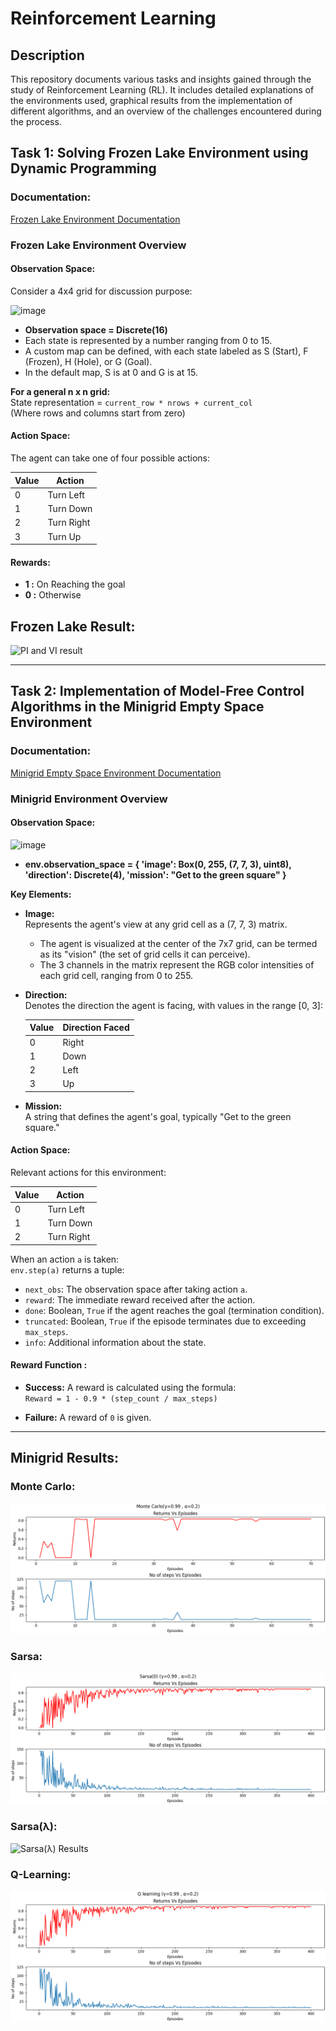 # Reinforcement Learning

## Description

This repository documents various tasks and insights gained through the study of Reinforcement Learning (RL). It includes detailed explanations of the environments used, graphical results from the implementation of different algorithms, and an overview of the challenges encountered during the process.

## Task 1: Solving Frozen Lake Environment using Dynamic Programming

### Documentation:  
[Frozen Lake Environment Documentation](https://www.gymlibrary.dev/environments/toy_text/frozen_lake/)

### Frozen Lake Environment Overview

#### Observation Space:  

Consider a 4x4 grid for discussion purpose:  

<img src="https://github.com/user-attachments/assets/a8b10a1c-c9c2-4eac-9825-89a005c17324" alt="image" width="300" height="300">  

  
- **Observation space = Discrete(16)**  
- Each state is represented by a number ranging from 0 to 15.  
- A custom map can be defined, with each state labeled as S (Start), F (Frozen), H (Hole), or G (Goal).  
- In the default map, S is at 0 and G is at 15.  

**For a general n x n grid:**  
State representation = `current_row * nrows + current_col`  
(Where rows and columns start from zero)

#### Action Space:  
The agent can take one of four possible actions:  
<!--- **0:** Left  
- **1:** Down  
- **2:** Right  
- **3:** Up  -->
| Value | Action     |
|-------|----------- |
| 0     | Turn Left  |
| 1     | Turn Down  |
| 2     | Turn Right |
| 3     | Turn Up    |
#### Rewards:  
- **1 :**  On Reaching the goal  
- **0 :**  Otherwise  

## Frozen Lake Result:  
![PI and VI result](result-gif.gif)  

---

## Task 2: Implementation of Model-Free Control Algorithms in the Minigrid Empty Space Environment

### Documentation:  
[Minigrid Empty Space Environment Documentation](https://minigrid.farama.org/environments/minigrid/EmptyEnv/)

### Minigrid Environment Overview

#### Observation Space:  
<img src="https://github.com/user-attachments/assets/1bfd2221-4bf6-4d6f-9586-28ef213b07e0" alt="image" width="300" height="300">

- **env.observation_space = { 'image': Box(0, 255, (7, 7, 3), uint8), 'direction': Discrete(4), 'mission': "Get to the green square" }**  

**Key Elements:**
- **Image:**  
  Represents the agent's view at any grid cell as a (7, 7, 3) matrix.  
  - The agent is visualized at the center of the 7x7 grid, can be termed as its "vision" (the set of grid cells it can perceive).  
  - The 3 channels in the matrix represent the RGB color intensities of each grid cell, ranging from 0 to 255.

- **Direction:**  
 Denotes the direction the agent is facing, with values in the range [0, 3]:
    
  | Value | Direction Faced |
  |-------|-----------|
  | 0     | Right     |
  | 1     | Down      |
  | 2     | Left      |
  | 3     | Up        |

- **Mission:**  
  A string that defines the agent's goal, typically "Get to the green square."

#### Action Space:  
Relevant actions for this environment:  

| Value | Action     |
|-------|----------- |
| 0     | Turn Left  |
| 1     | Turn Down  |
| 2     | Turn Right | 

When an action `a` is taken:  
`env.step(a)` returns a tuple:  
- `next_obs`: The observation space after taking action `a`.  
- `reward`: The immediate reward received after the action.  
- `done`: Boolean, `True` if the agent reaches the goal (termination condition).  
- `truncated`: Boolean, `True` if the episode terminates due to exceeding `max_steps`.  
- `info`: Additional information about the state.
#### Reward Function : 
- **Success:** A reward is calculated using the formula:  
  `Reward = 1 - 0.9 * (step_count / max_steps)`

- **Failure:** A reward of `0` is given.

---

## Minigrid Results:

### Monte Carlo:
![Monte Carlo Results](results/minigrid/mc.png)

### Sarsa:
![Sarsa Results](results/minigrid/sarsa_0.png)

### Sarsa(λ):
![Sarsa(λ) Results](results/minigrid/sarsaλ_2.png)

### Q-Learning:
![Q-Learning Results](results/minigrid/q_learn.png)
